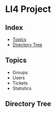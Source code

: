# LI4 Project

## Index

* [Topics](#Topics)
* [Directory Tree](#Directory-Tree)

## Topics

* Groups
* Users
* Tickets
* Statistics

## Directory Tree

```
```